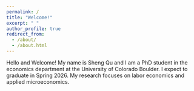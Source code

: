 ```yaml
---
permalink: /
title: "Welcome!"
excerpt: " "
author_profile: true
redirect_from: 
  - /about/
  - /about.html
---
```


Hello and Welcome! My name is Sheng Qu and I am a PhD student in the economics department at the University of Colorado Boulder. I expect to graduate in Spring 2026. My research focuses on labor economics and applied microeconomics. 
